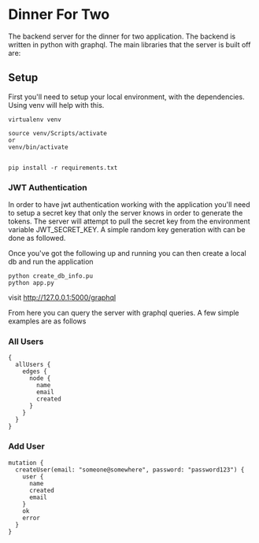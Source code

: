 # Dinner For Two

The backend server for the dinner for two application. The backend is written in python with graphql. The main libraries that the server is built off are:

## Setup
First you'll need to setup your local environment, with the dependencies. Using venv will help with this.

```
virtualenv venv

source venv/Scripts/activate
or
venv/bin/activate


pip install -r requirements.txt
```

### JWT Authentication
In order to have jwt authentication working with the application you'll need to setup a secret key that only the server knows in order to generate the tokens. The server will attempt to pull the secret key from the environment variable JWT_SECRET_KEY. A simple random key generation with can be done as followed.


Once you've got the following up and running you can then create a local db and run the application

```
python create_db_info.pu
python app.py
```

visit http://127.0.0.1:5000/graphql

From here you can query the server with graphql queries. A few simple examples are as follows

### All Users
```
{
  allUsers {
    edges {
      node {
        name
        email
        created
      }
    }
  }
}

```

### Add User
```
mutation {
  createUser(email: "someone@somewhere", password: "password123") {
    user {
      name
      created
      email
    }
    ok
    error
  }
}
```

